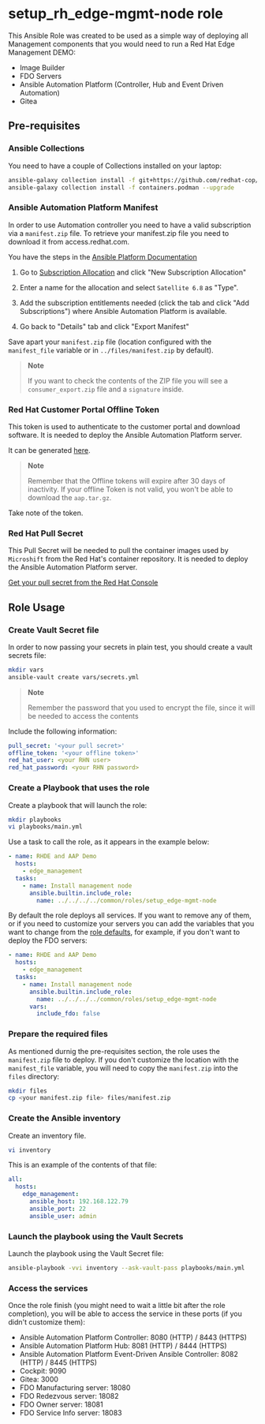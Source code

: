 # setup_rh_edge-mgmt-node role

This Ansible Role was created to be used as a simple way of deploying all Management components that you would need to run a Red Hat Edge Management DEMO:

* Image Builder
* FDO Servers
* Ansible Automation Platform (Controller, Hub and Event Driven Automation)
* Gitea

## Pre-requisites

### Ansible Collections

You need to have a couple of Collections installed on your laptop:

```bash
ansible-galaxy collection install -f git+https://github.com/redhat-cop/infra.osbuild --upgrade
ansible-galaxy collection install -f containers.podman --upgrade
```

### Ansible Automation Platform Manifest

In order to use Automation controller you need to have a valid subscription via a `manifest.zip` file. To retrieve your manifest.zip file you need to download it from access.redhat.com.

You have the steps in the [Ansible Platform Documentation](https://access.redhat.com/documentation/en-us/red_hat_ansible_automation_platform/2.4/html/red_hat_ansible_automation_platform_operations_guide/assembly-aap-obtain-manifest-files)

1. Go to [Subscription Allocation](https://access.redhat.com/management/subscription_allocations) and click "New Subscription Allocation"

2. Enter a name for the allocation and select `Satellite 6.8` as "Type".

3. Add the subscription entitlements needed (click the tab and click "Add Subscriptions") where Ansible Automation Platform is available.

4. Go back to "Details" tab and click "Export Manifest" 

Save apart your `manifest.zip` file (location configured with the `manifest_file` variable or in `../files/manifest.zip` by default).

  >**Note**
  >
  > If you want to check the contents of the ZIP file you will see a `consumer_export.zip` file and a `signature` inside.


### Red Hat Customer Portal Offline Token

This token is used to authenticate to the customer portal and download software. It is needed to deploy the Ansible Automation Platform server.

It can be generated [here](https://access.redhat.com/management/api).

  >**Note**
  >
  >  Remember that the Offline tokens will expire after 30 days of inactivity. If your offline Token is not valid, you won't be able to download the `aap.tar.gz`. 

Take note of the token.


### Red Hat Pull Secret

This Pull Secret will be needed to pull the container images used by `Microshift` from the Red Hat's container repository.  It is needed to deploy the Ansible Automation Platform server.

[Get your pull secret from the Red Hat Console](https://cloud.redhat.com/openshift/install/pull-secret)



## Role Usage

### Create Vault Secret file

In order to now passing your secrets in plain test, you should create a vault secrets file:

```bash
mkdir vars
ansible-vault create vars/secrets.yml
```

  >**Note**
  >
  >  Remember the password that you used to encrypt the file, since it will be needed to access the contents

Include the following information:

```yaml
pull_secret: '<your pull secret>'
offline_token: '<your offline token>'
red_hat_user: <your RHN user>
red_hat_password: <your RHN password>
```


### Create a Playbook that uses the role

Create a playbook that will launch the role:

```bash
mkdir playbooks
vi playbooks/main.yml
```


Use a task to call the role, as it appears in the example below:


```yaml
- name: RHDE and AAP Demo
  hosts:
    - edge_management
  tasks:
    - name: Install management node
      ansible.builtin.include_role:
        name: ../../../../common/roles/setup_edge-mgmt-node
```

By default the role deploys all services. If you want to remove any of them, or if you need to customize your servers you can add the variables that you want to change from the [role defaults](defaults/main.yml), for example, if you don't want to deploy the FDO servers:

```yaml
- name: RHDE and AAP Demo
  hosts:
    - edge_management
  tasks:
    - name: Install management node
      ansible.builtin.include_role:
        name: ../../../../common/roles/setup_edge-mgmt-node
      vars:
        include_fdo: false
```


### Prepare the required files

As mentioned durnig the pre-requisites section, the role uses the `manifest.zip` file to deploy. If you don't customize the location with the `manifest_file` variable, you will need to copy the `manifest.zip` into the `files` directory:


```bash
mkdir files
cp <your manifest.zip file> files/manifest.zip
```



### Create the Ansible inventory

Create an inventory file.

```bash
vi inventory
```

This is an example of the contents of that file:

```yaml
all:
  hosts:
    edge_management:
      ansible_host: 192.168.122.79
      ansible_port: 22
      ansible_user: admin
```



### Launch the playbook using the Vault Secrets

Launch the playbook using the Vault Secret file:

```bash
ansible-playbook -vvi inventory --ask-vault-pass playbooks/main.yml
```


### Access the services

Once the role finish (you might need to wait a little bit after the role completion), you will be able to access the service in these ports (if you didn't customize them):

* Ansible Automation Platform Controller: 8080 (HTTP) / 8443 (HTTPS)
* Ansible Automation Platform Hub:  8081 (HTTP) / 8444 (HTTPS)
* Ansible Automation Platform Event-Driven Ansible Controller:  8082 (HTTP) / 8445 (HTTPS)
* Cockpit: 9090
* Gitea: 3000
* FDO Manufacturing server: 18080
* FDO Redezvous server: 18082
* FDO Owner server: 18081
* FDO Service Info server: 18083



